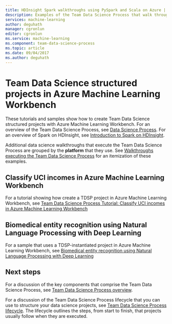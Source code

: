 ```yaml
---
title: HDInsight Spark walkthroughs using PySpark and Scala on Azure | Microsoft Docs
description: Examples of the Team Data Science Process that walk through the use of PySpark and Scala on an Azure HDInsight Spark to do predictive analytics.
services: machine-learning
author: deguhath
manager: cgronlun
editor: cgronlun
ms.service: machine-learning
ms.component: team-data-science-process
ms.topic: article
ms.date: 09/04/2017
ms.author: deguhath
---
```



# Team Data Science structured projects in Azure Machine Learning Workbench

These tutorials and samples show how to create Team Data Science structured projects with Azure Machine Learning Workbench. For an overview of the Team Data Science Process, see [Data Science Process](overview.md). For an overview of Spark on HDInsight, see [Introduction to Spark on HDInsight](../../hdinsight/spark/apache-spark-overview.md).

Additional data science walkthroughs that execute the Team Data Science Process are grouped by the **platform** that they use. See [Walkthroughs executing the Team Data Science Process](walkthroughs.md) for an itemization of these examples.

## Classify UCI incomes in Azure Machine Learning Workbench

For a tutorial showing how create a TDSP project in Azure Machine Learning Workbench, see [Team Data Science Process Tutorial: Classify UCI incomes in Azure Machine Learning Workbench](../desktop-workbench/scenario-tdsp-classifying-us-incomes.md) 


## Biomedical entity recognition using Natural Language Processing with Deep Learning

For a sample that uses a TDSP-instantiated project in Azure Machine Learning Workbench, see [Biomedical entity recognition using Natural Language Processing with Deep Learning](../desktop-workbench/scenario-tdsp-biomedical-recognition.md)

## Next steps

For a discussion of the key components that comprise the Team Data Science Process, see [Team Data Science Process overview](overview.md).

For a discussion of the Team Data Science Process lifecycle that you can use to structure your data science projects, see [Team Data Science Process lifecycle](lifecycle.md). The lifecycle outlines the steps, from start to finish, that projects usually follow when they are executed. 